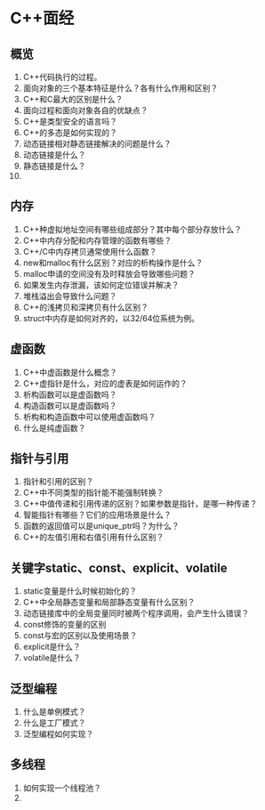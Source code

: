 # C++面经

## 概览
1. C++代码执行的过程。
2. 面向对象的三个基本特征是什么？各有什么作用和区别？
3. C++和C最大的区别是什么？
4. 面向过程和面向对象各自的优缺点？
5. C++是类型安全的语言吗？
6. C++的多态是如何实现的？
7. 动态链接相对静态链接解决的问题是什么？
8. 动态链接是什么？
9. 静态链接是什么？
10. 

## 内存
1. C++种虚拟地址空间有哪些组成部分？其中每个部分存放什么？
2. C++中内存分配和内存管理的函数有哪些？
3. C++/C中内存拷贝通常使用什么函数？
4. new和malloc有什么区别？对应的析构操作是什么？
5. malloc申请的空间没有及时释放会导致哪些问题？
6. 如果发生内存泄漏，该如何定位错误并解决？
7. 堆栈溢出会导致什么问题？
8. C++的浅拷贝和深拷贝有什么区别？
9. struct中内存是如何对齐的，以32/64位系统为例。

## 虚函数
1. C++中虚函数是什么概念？
2. C++虚指针是什么，对应的虚表是如何运作的？
3. 析构函数可以是虚函数吗？
4. 构造函数可以是虚函数吗？
5. 析构和构造函数中可以使用虚函数吗？
6. 什么是纯虚函数？

## 指针与引用
1. 指针和引用的区别？
2. C++中不同类型的指针能不能强制转换？
3. C++中值传递和引用传递的区别？如果参数是指针，是哪一种传递？
4. 智能指针有哪些？它们的应用场景是什么？
5. 函数的返回值可以是unique_ptr吗？为什么？
6. C++的左值引用和右值引用有什么区别？

## 关键字static、const、explicit、volatile
1. static变量是什么时候初始化的？
2. C++中全局静态变量和局部静态变量有什么区别？
3. 动态链接库中的全局变量同时被两个程序调用，会产生什么错误？
4. const修饰的变量的区别
5. const与宏的区别以及使用场景？
6. explicit是什么？
7. volatile是什么？

## 泛型编程
1. 什么是单例模式？
2. 什么是工厂模式？
3. 泛型编程如何实现？

## 多线程
1. 如何实现一个线程池？
2. 